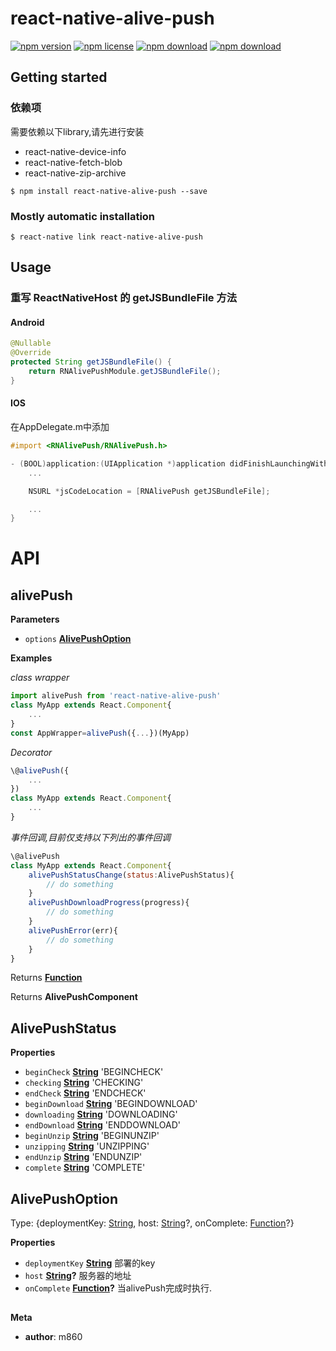 # react-native-alive-push

<!-- badge -->

[![npm version](https://img.shields.io/npm/v/react-native-alive-push.svg)](https://www.npmjs.com/package/react-native-alive-push)
[![npm license](https://img.shields.io/npm/l/react-native-alive-push.svg)](https://www.npmjs.com/package/react-native-alive-push)
[![npm download](https://img.shields.io/npm/dm/react-native-alive-push.svg)](https://www.npmjs.com/package/react-native-alive-push)
[![npm download](https://img.shields.io/npm/dt/react-native-alive-push.svg)](https://www.npmjs.com/package/react-native-alive-push)

<!-- endbadge -->

## Getting started

### 依赖项

需要依赖以下library,请先进行安装

-   react-native-device-info
-   react-native-fetch-blob
-   react-native-zip-archive

`$ npm install react-native-alive-push --save`

### Mostly automatic installation

`$ react-native link react-native-alive-push`

## Usage

### 重写 ReactNativeHost 的 getJSBundleFile 方法

#### Android

```java
@Nullable
@Override
protected String getJSBundleFile() {
    return RNAlivePushModule.getJSBundleFile();
}
```

#### IOS

在AppDelegate.m中添加 

```objective-c
#import <RNAlivePush/RNAlivePush.h>

- (BOOL)application:(UIApplication *)application didFinishLaunchingWithOptions:(NSDictionary *)launchOptions{
    ...

    NSURL *jsCodeLocation = [RNAlivePush getJSBundleFile];

    ...
} 
```

# API

<!-- Generated by documentation.js. Update this documentation by updating the source code. -->

## alivePush

**Parameters**

-   `options` **[AlivePushOption](#alivepushoption)** 

**Examples**

_class wrapper_

```javascript
import alivePush from 'react-native-alive-push'
class MyApp extends React.Component{
	...
}
const AppWrapper=alivePush({...})(MyApp)
```

_Decorator_

```javascript
\@alivePush({
	...
})
class MyApp extends React.Component{
	...
}
```

_事件回调,目前仅支持以下列出的事件回调_

```javascript
\@alivePush
class MyApp extends React.Component{
    alivePushStatusChange(status:AlivePushStatus){
        // do something
    }
    alivePushDownloadProgress(progress){
        // do something
    }
    alivePushError(err){
        // do something
    }
}
```

Returns **[Function](https://developer.mozilla.org/en-US/docs/Web/JavaScript/Reference/Statements/function)** 

Returns **AlivePushComponent** 

## AlivePushStatus

**Properties**

-   `beginCheck` **[String](https://developer.mozilla.org/en-US/docs/Web/JavaScript/Reference/Global_Objects/String)** 'BEGINCHECK'
-   `checking` **[String](https://developer.mozilla.org/en-US/docs/Web/JavaScript/Reference/Global_Objects/String)** 'CHECKING'
-   `endCheck` **[String](https://developer.mozilla.org/en-US/docs/Web/JavaScript/Reference/Global_Objects/String)** 'ENDCHECK'
-   `beginDownload` **[String](https://developer.mozilla.org/en-US/docs/Web/JavaScript/Reference/Global_Objects/String)** 'BEGINDOWNLOAD'
-   `downloading` **[String](https://developer.mozilla.org/en-US/docs/Web/JavaScript/Reference/Global_Objects/String)** 'DOWNLOADING'
-   `endDownload` **[String](https://developer.mozilla.org/en-US/docs/Web/JavaScript/Reference/Global_Objects/String)** 'ENDDOWNLOAD'
-   `beginUnzip` **[String](https://developer.mozilla.org/en-US/docs/Web/JavaScript/Reference/Global_Objects/String)** 'BEGINUNZIP'
-   `unzipping` **[String](https://developer.mozilla.org/en-US/docs/Web/JavaScript/Reference/Global_Objects/String)** 'UNZIPPING'
-   `endUnzip` **[String](https://developer.mozilla.org/en-US/docs/Web/JavaScript/Reference/Global_Objects/String)** 'ENDUNZIP'
-   `complete` **[String](https://developer.mozilla.org/en-US/docs/Web/JavaScript/Reference/Global_Objects/String)** 'COMPLETE'

## AlivePushOption

Type: {deploymentKey: [String](https://developer.mozilla.org/en-US/docs/Web/JavaScript/Reference/Global_Objects/String), host: [String](https://developer.mozilla.org/en-US/docs/Web/JavaScript/Reference/Global_Objects/String)?, onComplete: [Function](https://developer.mozilla.org/en-US/docs/Web/JavaScript/Reference/Statements/function)?}

**Properties**

-   `deploymentKey` **[String](https://developer.mozilla.org/en-US/docs/Web/JavaScript/Reference/Global_Objects/String)** 部署的key
-   `host` **[String](https://developer.mozilla.org/en-US/docs/Web/JavaScript/Reference/Global_Objects/String)?** 服务器的地址
-   `onComplete` **[Function](https://developer.mozilla.org/en-US/docs/Web/JavaScript/Reference/Statements/function)?** 当alivePush完成时执行.

## 

**Meta**

-   **author**: m860
